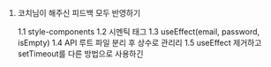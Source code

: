 1. 코치님이 해주신 피드백 모두 반영하기

   1.1 style-components
   1.2 시멘틱 태그
   1.3 useEffect(email, password, isEmpty)
   1.4 API 루트 파일 분리 후 상수로 관리리
   1.5 useEffect 제거하고 setTimeout를 다른 방법으로 사용하긴

